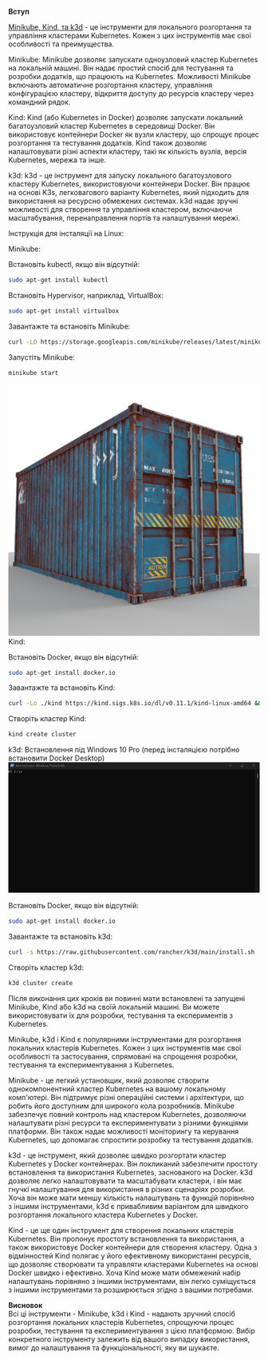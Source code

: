 <b>Вступ</b><br>

<a href="./doc/Concept.md">Minikube, Kind, та k3d</a> - це інструменти для локального розгортання та управління кластерами Kubernetes. Кожен з цих інструментів має свої особливості та преимущества.

Minikube: Minikube дозволяє запускати одноузловий кластер Kubernetes на локальній машині. Він надає простий спосіб для тестування та розробки додатків, що працюють на Kubernetes. Можливості Minikube включають автоматичне розгортання кластеру, управління конфігурацією кластеру, відкриття доступу до ресурсів кластеру через командний рядок.

Kind: Kind (або Kubernetes in Docker) дозволяє запускати локальний багатоузловий кластер Kubernetes в середовищі Docker. Він використовує контейнери Docker як вузли кластеру, що спрощує процес розгортання та тестування додатків. Kind також дозволяє налаштовувати різні аспекти кластеру, такі як кількість вузлів, версія Kubernetes, мережа та інше.

k3d: k3d - це інструмент для запуску локального багатоузлового кластеру Kubernetes, використовуючи контейнери Docker. Він працює на основі K3s, легковагового варіанту Kubernetes, який підходить для використання на ресурсно обмежених системах. k3d надає зручні можливості для створення та управління кластером, включаючи масштабування, перенаправлення портів та налаштування мережі.

Інструкція для інсталяції на Linux:

Minikube:

Встановіть kubectl, якщо він відсутній: 
```bash
sudo apt-get install kubectl
```
Встановіть Hypervisor, наприклад, VirtualBox: 
```bash
sudo apt-get install virtualbox
```
Завантажте та встановіть Minikube: 
```bash
curl -LO https://storage.googleapis.com/minikube/releases/latest/minikube-linux-amd64 && sudo install minikube-linux-amd64 /usr/local/bin/minikube
```
Запустіть Minikube:
```bash
minikube start
```
![Image](./doc/container.jpg)
Kind:

Встановіть Docker, якщо він відсутній: 
```bash
sudo apt-get install docker.io
```
Завантажте та встановіть Kind: 
```bash
curl -Lo ./kind https://kind.sigs.k8s.io/dl/v0.11.1/kind-linux-amd64 && chmod +x ./kind && sudo mv ./kind /usr/local/bin/kind
```
Створіть кластер Kind: 
```bash
kind create cluster
```

k3d:
Встановлення під Windows 10 Pro (перед інсталяцією потрібно встановити Docker Desktop)
![Image](./doc/install-k3d.gif)

Встановіть Docker, якщо він відсутній: 
```bash
sudo apt-get install docker.io
```

Завантажте та встановіть k3d: 
```bash
curl -s https://raw.githubusercontent.com/rancher/k3d/main/install.sh | bash
```
Створіть кластер k3d: 
```bash
k3d cluster create
```
Після виконання цих кроків ви повинні мати встановлені та запущені Minikube, Kind або k3d на своїй локальній машині. Ви можете використовувати їх для розробки, тестування та експериментів з Kubernetes.

Minikube, k3d і Kind є популярними інструментами для розгортання локальних кластерів Kubernetes. Кожен з цих інструментів має свої особливості та застосування, спрямовані на спрощення розробки, тестування та експериментування з Kubernetes.

Minikube - це легкий установщик, який дозволяє створити однокомпонентний кластер Kubernetes на вашому локальному комп'ютері. Він підтримує різні операційні системи і архітектури, що робить його доступним для широкого кола розробників. Minikube забезпечує повний контроль над кластером Kubernetes, дозволяючи налаштувати різні ресурси та експериментувати з різними функціями платформи. Він також надає можливості моніторингу та керування Kubernetes, що допомагає спростити розробку та тестування додатків.

k3d - це інструмент, який дозволяє швидко розгортати кластер Kubernetes у Docker контейнерах. Він покликаний забезпечити простоту встановлення та використання Kubernetes, заснованого на Docker. k3d дозволяє легко налаштовувати та масштабувати кластери, і він має гнучкі налаштування для використання в різних сценаріях розробки. Хоча він може мати меншу кількість налаштувань та функцій порівняно з іншими інструментами, k3d є привабливим варіантом для швидкого розгортання локального кластера Kubernetes у Docker.

Kind - це ще один інструмент для створення локальних кластерів Kubernetes. Він пропонує простоту встановлення та використання, а також використовує Docker контейнери для створення кластеру. Одна з відмінностей Kind полягає у його ефективному використанні ресурсів, що дозволяє створювати та управляти кластерами Kubernetes на основі Docker швидко і ефективно. Хоча Kind може мати обмежений набір налаштувань порівняно з іншими інструментами, він легко суміщується з іншими інструментами та розширюється згідно з вашими потребами.

<b>Висновок</b><br>
Всі ці інструменти - Minikube, k3d і Kind - надають зручний спосіб розгортання локальних кластерів Kubernetes, спрощуючи процес розробки, тестування та експериментування з цією платформою. Вибір конкретного інструменту залежить від вашого випадку використання, вимог до налаштування та функціональності, яку ви шукаєте.
